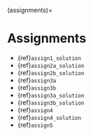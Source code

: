 (assignments)=
# Assignments

* {ref}`assign1_solution`
* {ref}`assign2a_solution`
* {ref}`assign2b_solution`
* {ref}`assign3a`
* {ref}`assign3b`
* {ref}`assign3a_solution`
* {ref}`assign3b_solution`
* {ref}`assign4`
* {ref}`assign4_solution`
* {ref}`assign5`

